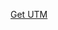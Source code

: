 [Get UTM](itms-services://?action=download-manifest&url=https://supers0n1k.github.io/Saily-Installer/UTM.plist)

